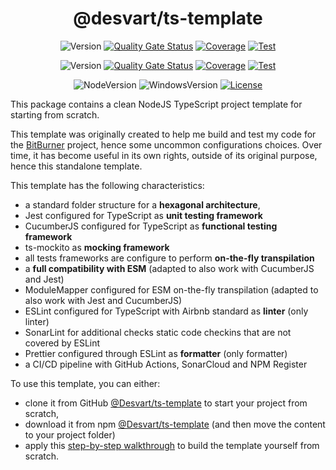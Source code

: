 <div style="text-align:center">

# @desvart/ts-template

![Version](https://img.shields.io/github/package-json/v/Desvart/ts-template/release)
[![Quality Gate Status](https://sonarcloud.io/api/project_badges/measure?project=ts-template&metric=alert_status&branch=master)](https://sonarcloud.io/summary/new_code?id=ts-template)
[![Coverage](https://sonarcloud.io/api/project_badges/measure?project=ts-template&metric=coverage&branch=master)](https://sonarcloud.io/summary/new_code?id=ts-template)
[![Test](https://github.com/Desvart/ts-template/actions/workflows/test-release.yml/badge.svg)](https://github.com/Desvart/ts-template/actions/workflows/test-release.yml)

![Version](https://img.shields.io/github/package-json/v/Desvart/ts-template/master)
[![Quality Gate Status](https://sonarcloud.io/api/project_badges/measure?project=ts-template&metric=alert_status&branch=release)](https://sonarcloud.io/summary/new_code?id=ts-template)
[![Coverage](https://sonarcloud.io/api/project_badges/measure?project=ts-template&metric=coverage&branch=release)](https://sonarcloud.io/summary/new_code?id=ts-template)
[![Test](https://github.com/Desvart/ts-template/actions/workflows/test-master.yml/badge.svg)](https://github.com/Desvart/ts-template/actions/workflows/test-master.yml)

 
![NodeVersion](https://shields.io/static/v1?label=NodeJS&message=19.X&color=blue)
![WindowsVersion](https://shields.io/static/v1?label=Windows&message=10&color=blue)
[![License](https://img.shields.io/github/license/desvart/ts-template?color=blue)](https://github.com/Desvart/ts-template/blob/master/LICENSE)

</div>

This package contains a clean NodeJS TypeScript project template for starting from scratch.

This template was originally created to help me build and test my code for
the [BitBurner](https://bitburner.readthedocs.io/en/latest/index.html#) project, hence some uncommon configurations
choices. Over time, it has become useful in its own rights, outside of its original purpose, hence this standalone
template.

This template has the following characteristics:

* a standard folder structure for a **hexagonal architecture**,
* Jest configured for TypeScript as **unit testing framework**
* CucumberJS configured for TypeScript as **functional testing framework**
* ts-mockito as **mocking framework**
* all tests frameworks are configure to perform **on-the-fly transpilation**
* a **full compatibility with ESM** (adapted to also work with CucumberJS and Jest)
* ModuleMapper configured for ESM on-the-fly transpilation (adapted to also work with Jest and CucumberJS)
* ESLint configured for TypeScript with Airbnb standard as **linter** (only linter)
* SonarLint for additional checks static code checkins that are not covered by ESLint
* Prettier configured through ESLint as **formatter** (only formatter)
* a CI/CD pipeline with GitHub Actions, SonarCloud and NPM Register

To use this template, you can either:

* clone it from GitHub [@Desvart/ts-template](https://github.com/Desvart/ts-template) to start your project from
  scratch,
* download it from npm [@Desvart/ts-template](https://www.npmjs.com/package/@desvart/ts-template) (and then move the
  content to your project folder)
* apply this
  [step-by-step walkthrough](https://github.com/Desvart/ts-jest-cucumber-esm-template/blob/master/doc/setup.md) to build
  the template yourself from scratch.

